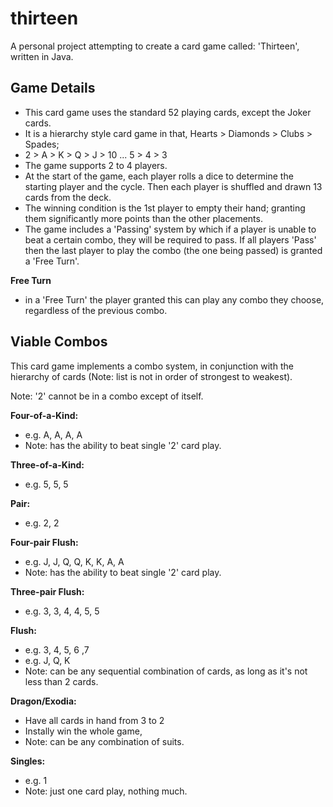 # thirteen
A personal project attempting to create a card game called: 'Thirteen', written in Java.

## Game Details
- This card game uses the standard 52 playing cards, except the Joker cards.
- It is a hierarchy style card game in that, Hearts > Diamonds > Clubs > Spades;
- 2 > A > K > Q > J > 10 ... 5 > 4 > 3
- The game supports 2 to 4 players.
- At the start of the game, each player rolls a dice to determine the starting player and the cycle. Then each player is shuffled and drawn 13 cards from the deck.
- The winning condition is the 1st player to empty their hand; granting them significantly more points than the other placements.
- The game includes a 'Passing' system by which if a player is unable to beat a certain combo, they will be required to pass. If all players 'Pass' then the last player to play the combo (the one being passed) is granted a 'Free Turn'.

**Free Turn**
- in a 'Free Turn' the player granted this can play any combo they choose, regardless of the previous combo.

## Viable Combos
This card game implements a combo system, in conjunction with the hierarchy of cards (Note: list is not in order of strongest to weakest).

Note: '2' cannot be in a combo except of itself.

**Four-of-a-Kind:**
- e.g. A, A, A, A
- Note: has the ability to beat single '2' card play.

**Three-of-a-Kind:**
- e.g. 5, 5, 5

**Pair:**
- e.g. 2, 2

**Four-pair Flush:**
- e.g. J, J, Q, Q, K, K, A, A
- Note: has the ability to beat single '2' card play.

**Three-pair Flush:**
- e.g. 3, 3, 4, 4, 5, 5

**Flush:**
- e.g. 3, 4, 5, 6 ,7
- e.g. J, Q, K
- Note: can be any sequential combination of cards, as long as it's not less than 2 cards.

**Dragon/Exodia:**
- Have all cards in hand from 3 to 2
- Instally win the whole game, 
- Note: can be any combination of suits.

**Singles:**
- e.g. 1
- Note: just one card play, nothing much.

